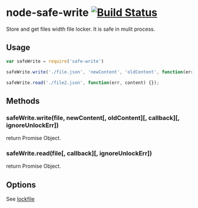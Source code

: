 node-safe-write  [![Build Status](https://travis-ci.org/Bacra/node-safe-write.svg?branch=master)](https://travis-ci.org/Bacra/node-safe-write)
==================

Store and get files width file locker. It is safe in mulit process.

## Usage

```javascript
var safeWrite = require('safe-write')

safeWrite.write('./file.json', 'newContent', 'oldContent', function(err) {});

safeWrite.read('./file2.json', function(err, content) {});
```

## Methods

### safeWrite.write(file, newContent[, oldContent][, callback][, ignoreUnlockErr])

return Promise Object.

### safeWrite.read(file[, callback][, ignoreUnlockErr])

return Promise Object.

## Options

See [lockfile](https://github.com/npm/lockfile#options)
